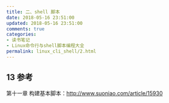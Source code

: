 ```yaml
---
title: 二、shell 脚本
date: 2018-05-16 23:51:00
updated: 2018-05-16 23:51:00
comments: true
categories: 
- 读书笔记
- Linux命令行与shell脚本编程大全
permalink: linux_cli_shell/2.html    
---
```


## 13 参考

第十一章 构建基本脚本：http://www.suoniao.com/article/15930